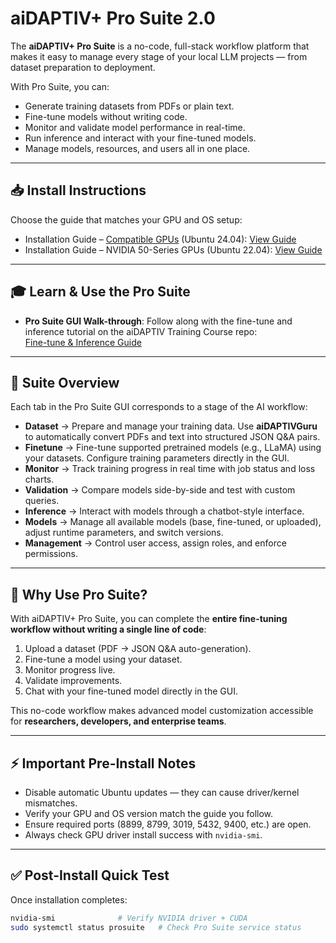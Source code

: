 # aiDAPTIV+ Pro Suite 2.0

The **aiDAPTIV+ Pro Suite** is a no-code, full-stack workflow platform that makes it easy to manage every stage of your local LLM projects — from dataset preparation to deployment.

With Pro Suite, you can:
- Generate training datasets from PDFs or plain text.
- Fine-tune models without writing code.
- Monitor and validate model performance in real-time.
- Run inference and interact with your fine-tuned models.
- Manage models, resources, and users all in one place.

---

## 📥 Install Instructions

Choose the guide that matches your GPU and OS setup:

- Installation Guide – [Compatible GPUs](https://github.com/atp224/aiDAPTIVTestPage?tab=readme-ov-file#-compatible-gpus) (Ubuntu 24.04): [View Guide](https://github.com/atp224/aiDAPTIVTestPage/tree/bb33c8e330bbbeed3822f4274995a0e9618d4dfc/Page_Sections/Pro_Suite/Non_50_Series_GPU)  
- Installation Guide – NVIDIA 50-Series GPUs (Ubuntu 22.04): [View Guide](https://github.com/atp224/aiDAPTIVTestPage/tree/bb33c8e330bbbeed3822f4274995a0e9618d4dfc/Page_Sections/Pro_Suite/50_Series_GPU)


---

## 🎓 Learn & Use the Pro Suite

- **Pro Suite GUI Walk-through**: Follow along with the fine-tune and inference tutorial on the aiDAPTIV Training Course repo:  
  [Fine-tune & Inference Guide](https://github.com/aiDAPTIV-Phison/aiDAPTIV-Training-Course/tree/main/2-GUI-Based/03-fine-tune)

---

## 🧭 Suite Overview

Each tab in the Pro Suite GUI corresponds to a stage of the AI workflow:

- **Dataset** → Prepare and manage your training data. Use **aiDAPTIVGuru** to automatically convert PDFs and text into structured JSON Q&A pairs.
- **Finetune** → Fine-tune supported pretrained models (e.g., LLaMA) using your datasets. Configure training parameters directly in the GUI.
- **Monitor** → Track training progress in real time with job status and loss charts.
- **Validation** → Compare models side-by-side and test with custom queries.
- **Inference** → Interact with models through a chatbot-style interface.
- **Models** → Manage all available models (base, fine-tuned, or uploaded), adjust runtime parameters, and switch versions.
- **Management** → Control user access, assign roles, and enforce permissions.

---

## 🎯 Why Use Pro Suite?

With aiDAPTIV+ Pro Suite, you can complete the **entire fine-tuning workflow without writing a single line of code**:

1. Upload a dataset (PDF → JSON Q&A auto-generation).  
2. Fine-tune a model using your dataset.  
3. Monitor progress live.  
4. Validate improvements.  
5. Chat with your fine-tuned model directly in the GUI.

This no-code workflow makes advanced model customization accessible for **researchers, developers, and enterprise teams**.

---

## ⚡ Important Pre-Install Notes

- Disable automatic Ubuntu updates — they can cause driver/kernel mismatches.  
- Verify your GPU and OS version match the guide you follow.  
- Ensure required ports (8899, 8799, 3019, 5432, 9400, etc.) are open.  
- Always check GPU driver install success with `nvidia-smi`.

---

## ✅ Post-Install Quick Test

Once installation completes:

```bash
nvidia-smi              # Verify NVIDIA driver + CUDA
sudo systemctl status prosuite   # Check Pro Suite service status
